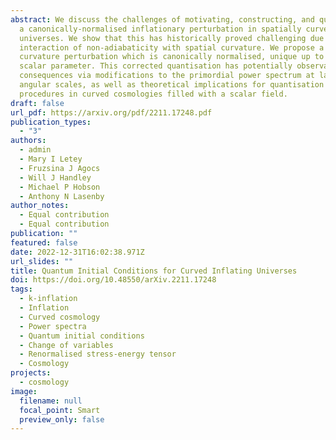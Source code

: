 ```yaml
---
abstract: We discuss the challenges of motivating, constructing, and quantising
  a canonically-normalised inflationary perturbation in spatially curved
  universes. We show that this has historically proved challenging due to the
  interaction of non-adiabaticity with spatial curvature. We propose a novel
  curvature perturbation which is canonically normalised, unique up to a single
  scalar parameter. This corrected quantisation has potentially observational
  consequences via modifications to the primordial power spectrum at large
  angular scales, as well as theoretical implications for quantisation
  procedures in curved cosmologies filled with a scalar field.
draft: false
url_pdf: https://arxiv.org/pdf/2211.17248.pdf
publication_types:
  - "3"
authors:
  - admin
  - Mary I Letey
  - Fruzsina J Agocs
  - Will J Handley
  - Michael P Hobson
  - Anthony N Lasenby
author_notes:
  - Equal contribution
  - Equal contribution
publication: ""
featured: false
date: 2022-12-31T16:02:38.971Z
url_slides: ""
title: Quantum Initial Conditions for Curved Inflating Universes
doi: https://doi.org/10.48550/arXiv.2211.17248
tags:
  - k-inflation
  - Inflation
  - Curved cosmology
  - Power spectra
  - Quantum initial conditions
  - Change of variables
  - Renormalised stress-energy tensor
  - Cosmology
projects:
  - cosmology
image:
  filename: null
  focal_point: Smart
  preview_only: false
---
```

